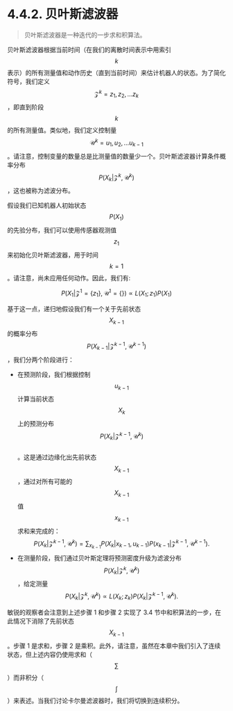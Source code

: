 # 4.4.2. 贝叶斯滤波器

> 贝叶斯滤波器是一种迭代的一步求和积算法。

贝叶斯滤波器根据当前时间（在我们的离散时间表示中用索引$$k$$表示）的所有测量值和动作历史（直到当前时间）来估计机器人的状态。为了简化符号，我们定义$$\mathcal{Z}^{k}={z_{1},z_{2},\ldots z_{k}}$$，即直到阶段$$k$$的所有测量值。类似地，我们定义控制量$$\mathcal{U}^{k}={u_{1},u_{2},\ldots u_{k-1}}$$。请注意，控制变量的数量总是比测量值的数量少一个。贝叶斯滤波器计算条件概率分布$$P(X_k | \mathcal{Z}^{k},\mathcal{U}^{k})$$，这也被称为滤波分布。

假设我们已知机器人初始状态$$P(X_1)$$的先验分布，我们可以使用传感器观测值$$z_1$$来初始化贝叶斯滤波器，用于时间$$k=1$$。请注意，尚未应用任何动作。因此，我们有:

$$
\begin{equation}
P(X_1|\mathcal{Z}^1=\{z_1\}, \mathcal{U}^1=\{\}) \propto L(X_1;z_1)P(X_1)
\end{equation}
$$

基于这一点，递归地假设我们有一个关于先前状态$$X_{k-1}$$的概率分布$$P(X_{k-1}|\mathcal{Z}^{k-1},\mathcal{U}^{k-1})$$，我们分两个阶段进行：

* 在预测阶段，我们根据控制$$u_{k-1}$$  计算当前状态$$X_k$$  上的预测分布$$P(X_{k}|\mathcal{Z}^{k-1},\mathcal{U}^{k})$$  \
  。这是通过边缘化出先前状态$$X_{k-1}$$  ，通过对所有可能的$$X_{k-1}$$  值$$x_{k-1}$$  求和来完成的：$$P(X_{k}|\mathcal{Z}^{k-1},\mathcal{U}^{k})=\sum_{x_{k-1}}P(X_{k}|x_{k-1},u_{k-1})P(x_{k-1}|\mathcal{Z}^{k-1},\mathcal{U}^{k-1}).$$
* 在测量阶段，我们通过贝叶斯定理将预测密度升级为滤波分布$$P(X_{k}|\mathcal{Z}^{k},\mathcal{U}^{k})$$，给定测量$$P(X_{k}| \mathcal{Z}^{k},\mathcal{U}^{k})   \propto L(X_{k};z_{k})P(X_{k}|\mathcal{Z}^{k-1},\mathcal{U}^{k}).$$

敏锐的观察者会注意到上述步骤 1 和步骤 2 实现了 3.4 节中和积算法的一步，在此情况下消除了先前状态$$X_{k-1}$$。步骤 1 是求和，步骤 2 是乘积。此外，请注意，虽然在本章中我们引入了连续状态，但上述内容仍使用求和（$$\sum$$）而非积分（$$\int$$）来表述。当我们讨论卡尔曼滤波器时，我们将切换到连续积分。
